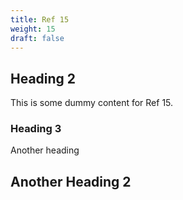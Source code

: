 ```yaml
---
title: Ref 15
weight: 15
draft: false
---
```


## Heading 2

This is some dummy content for Ref 15.

### Heading 3

Another heading

## Another Heading 2

